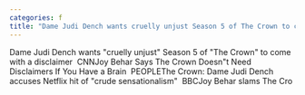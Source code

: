 ```yaml
---
categories: f
title: "Dame Judi Dench wants cruelly unjust Season 5 of The Crown to come with a disclaimer  CNN"
---
```

Dame Judi Dench wants "cruelly unjust" Season 5 of "The Crown" to come with a disclaimer&nbsp;&nbsp;CNNJoy Behar Says The Crown Doesn"t Need Disclaimers If You Have a Brain&nbsp;&nbsp;PEOPLEThe Crown: Dame Judi Dench accuses Netflix hit of "crude sensationalism"&nbsp;&nbsp;BBCJoy Behar slams The Cro